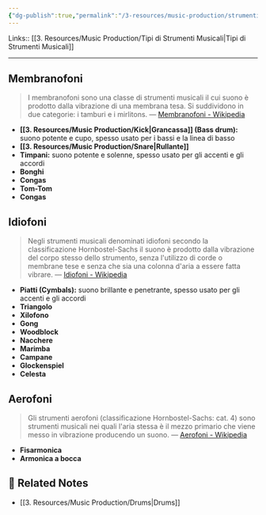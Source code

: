 ```yaml
---
{"dg-publish":true,"permalink":"/3-resources/music-production/strumenti-a-percussione-percussion/"}
---
```


Links:: [[3. Resources/Music Production/Tipi di Strumenti Musicali\|Tipi di Strumenti Musicali]]

---
## Membranofoni

> I membranofoni sono una classe di strumenti musicali il cui suono è prodotto dalla vibrazione di una membrana tesa. Si suddividono in due categorie: i tamburi e i mirlitons. — [Membranofoni - Wikipedia](https://it.wikipedia.org/wiki/Membranofoni)

- **[[3. Resources/Music Production/Kick\|Grancassa]] (Bass drum):** suono potente e cupo, spesso usato per i bassi e la linea di basso
- **[[3. Resources/Music Production/Snare\|Rullante]]**
- **Timpani:** suono potente e solenne, spesso usato per gli accenti e gli accordi
- **Bonghi**
- **Congas**
- **Tom-Tom**
- **Congas**

## Idiofoni

> Negli strumenti musicali denominati idiofoni secondo la classificazione Hornbostel-Sachs il suono è prodotto dalla vibrazione del corpo stesso dello strumento, senza l'utilizzo di corde o membrane tese e senza che sia una colonna d'aria a essere fatta vibrare. — [Idiofoni - Wikipedia](https://it.wikipedia.org/wiki/Idiofoni)

- **Piatti (Cymbals):** suono brillante e penetrante, spesso usato per gli accenti e gli accordi
- **Triangolo**
- **Xilofono**
- **Gong**
- **Woodblock**
- **Nacchere**
- **Marimba**
- **Campane**
- **Glockenspiel**
- **Celesta**

## Aerofoni

> Gli strumenti aerofoni (classificazione Hornbostel-Sachs: cat. 4) sono strumenti musicali nei quali l'aria stessa è il mezzo primario che viene messo in vibrazione producendo un suono. — [Aerofoni - Wikipedia](https://it.wikipedia.org/wiki/Aerofoni)

- **Fisarmonica**
- **Armonica a bocca**



## 🔗 Related Notes

- [[3. Resources/Music Production/Drums\|Drums]]
